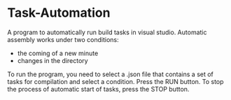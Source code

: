 # Task-Automation
A program to automatically run build tasks in visual studio.
Automatic assembly works under two conditions:
- the coming of a new minute
- changes in the directory

To run the program, you need to select a .json file that contains a set of tasks for compilation and select a condition. Press the RUN button.
To stop the process of automatic start of tasks, press the STOP button. 
